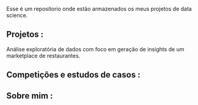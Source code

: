 Esse é um repositorio onde estão armazenados os meus projetos de data science.

## Projetos :
Análise exploratória de dados com foco em geração de insights de um marketplace de restaurantes.
## Competições e estudos de casos :

## Sobre mim :
